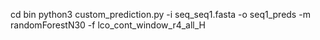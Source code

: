cd bin
python3 custom_prediction.py -i seq_seq1.fasta -o seq1_preds -m randomForestN30 -f lco_cont_window_r4_all_H


